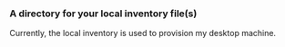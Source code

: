 ### A directory for your local inventory file(s)

Currently, the local inventory is used to provision my desktop machine.
